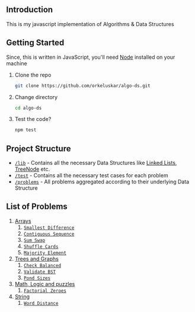 ## Introduction

This is my javascript implementation of Algorithms & Data Structures



## Getting Started

Since, this is written in JavaScript, you'll need [Node](https://nodejs.org/) installed on your machine

1. Clone the repo
   ```bash
   git clone https://github.com/orkeluskar/algo-ds.git
   ```

2. Change directory
   ```bash
   cd algo-ds
   ```

3. Test the code?
   ```bash
   npm test
   ```



## Project Structure

- [`/lib`](./lib/) - Contains all the necessary Data Structures like [Linked Lists](./lib/ListNode.js), [TreeNode](./lib/TreeNode.js) etc.
- [`/test`](./test/) - Contains all the necessary test cases for each problem
- [`/problems`](./problems/) - All problems aggregated according to their underlying Data Structure



## List of Problems

1. [Arrays](./problems/arrays/)
    1. [`Smallest Difference`](./problems/arrays/SmallestDifference.js)
    2. [`Contiguous Sequence`](./problems/arrays/ContiguousSequence.js)
    3. [`Sum Swap`](./problems/arrays/SumSwap.js)
    4. [`Shuffle Cards`](./problems/arrays/ShuffleCards.js)
    5. [`Majority Element`](./problems/arrays/MajorityElement.js)
2. [Trees and Graphs](./problems/trees-and-graphs/)
    1. [`Check Balanced`](./problems/trees-and-graphs/CheckBalanced.js)
    2. [`Validate BST`](./problems/trees-and-graphs/ValidateBST.js)
    3. [`Pond Sizes`](./problems/trees-and-graphs/PondSizes.js)
3. [Math, Logic and puzzles](./problems/math-logic-puzzles/)
    1. [`Factorial Zeroes`](./problems/math-logic-puzzles/FactorialZeroes.js) 
4. [String](./problems/string)
    1. [`Word Distance`](./problems/string/WordDistance.js)